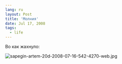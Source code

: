 ```yaml
---
lang: ru
layout: Post
title: 'Молния'
date: Jul 17, 2008
tags:
  - life
---
```


Во как жахнуло:

![sapegin-artem-20d-2008-07-16-542-4270-web.jpg](upload://sapegin-artem-20d-2008-07-16-542-4270-web.jpg)
